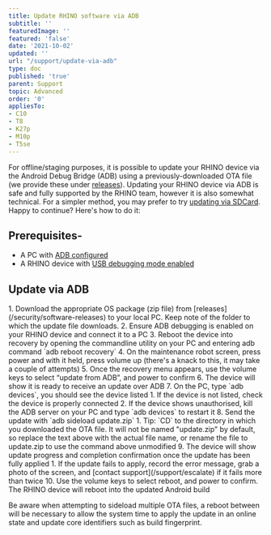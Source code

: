 ```yaml
---
title: Update RHINO software via ADB
subtitle: ''
featuredImage: ''
featured: 'false'
date: '2021-10-02'
updated: ''
url: "/support/update-via-adb"
type: doc
published: 'true'
parent: Support
topic: Advanced
order: '0'
appliesTo:
- C10
- T8
- K27p
- M10p
- T5se
---
```


For offline/staging purposes, it is possible to update your RHINO device via the Android Debug Bridge (ADB) using a previously-downloaded OTA file (we provide these under [releases](/security/software-releases)). Updating your RHINO device via ADB is safe and fully supported by the RHINO team, however it is also somewhat technical. For a simpler method, you may prefer to try [updating via SDCard](/support/update-via-sdcard). Happy to continue? Here's how to do it:

## Prerequisites-  

- A PC with [ADB configured](/support/set-up-adb)
- A RHINO device with [USB debugging mode enabled](/support/enable-debugging)

## Update via ADB

<div class="numbered-instructions" markdown="1">
1. Download the appropriate OS package (zip file) from [releases](/security/software-releases) to your local PC. Keep note of the folder to which the update file downloads.
2. Ensure ADB debugging is enabled on your RHINO device and connect it to a PC
3. Reboot the device into recovery by opening the commandline utility on your PC and entering adb command `adb reboot recovery`
4. On the maintenance robot screen, press power and with it held, press volume up (there's a knack to this, it may take a couple of attempts)
5. Once the recovery menu appears, use the volume keys to select “update from ADB”, and power to confirm
6. The device will show it is ready to receive an update over ADB
7. On the PC, type `adb devices`, you should see the device listed
  1. If the device is not listed, check the device is properly connected
  2. If the device shows unauthorised, kill the ADB server on your PC and type `adb devices` to restart it
8. Send the update with `adb sideload update.zip`
  1. Tip: `CD` to the directory in which you downloaded the OTA file. It will not be named "update.zip" by default, so replace the text above with the actual file name, or rename the file to update.zip to use the command above unmodified
9. The device will show update progress and completion confirmation once the update has been fully applied
  1. If the update fails to apply, record the error message, grab a photo of the screen, and [contact support](/support/escalate) if it fails more than twice
10. Use the volume keys to select reboot, and power to confirm. The RHINO device will reboot into the updated Android build
</div>

Be aware when attempting to sideload multiple OTA files, a reboot between will be necessary to allow the system time to apply the update in an online state and update core identifiers such as build fingerprint.
